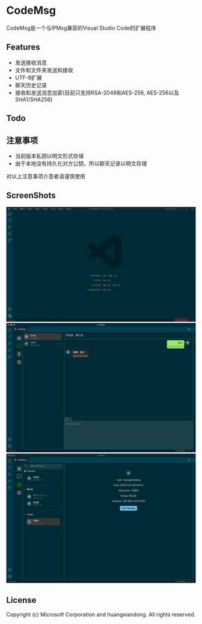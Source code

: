 # CodeMsg
CodeMsg是一个与IPMsg兼容的Visual Studio Code的扩展程序

## Features
* 发送接收消息
* 文件和文件夹发送和接收
* UTF-8扩展
* 聊天历史记录
* 接收和发送消息加密(目前只支持RSA-2048和AES-256, AES-256以及SHA1/SHA256)

## Todo

## 注意事项
* 当前版本私钥以明文形式存储
* 由于本地没有持久化对方公钥，所以聊天记录以明文存储

对以上注意事项介意者请谨慎使用

## ScreenShots
<img src=https://raw.githubusercontent.com/huangxiandong/codemsg/main/snapshots/1.png?>
<img src=https://raw.githubusercontent.com/huangxiandong/codemsg/main/snapshots/2.png?>
<img src=https://raw.githubusercontent.com/huangxiandong/codemsg/main/snapshots/3.png?>

## License

Copyright (c) Microsoft Corporation and huangxiandong. All rights reserved.
